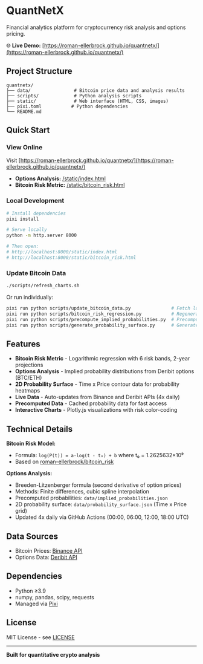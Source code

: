 # QuantNetX

Financial analytics platform for cryptocurrency risk analysis and options pricing.

🌐 **Live Demo:** [https://roman-ellerbrock.github.io/quantnetx/](https://roman-ellerbrock.github.io/quantnetx/)

## Project Structure

```
quantnetx/
├── data/                # Bitcoin price data and analysis results
├── scripts/             # Python analysis scripts
├── static/              # Web interface (HTML, CSS, images)
├── pixi.toml           # Python dependencies
└── README.md
```

## Quick Start

### View Online

Visit [https://roman-ellerbrock.github.io/quantnetx/](https://roman-ellerbrock.github.io/quantnetx/)

- **Options Analysis:** [/static/index.html](https://roman-ellerbrock.github.io/quantnetx/static/index.html)
- **Bitcoin Risk Metric:** [/static/bitcoin_risk.html](https://roman-ellerbrock.github.io/quantnetx/static/bitcoin_risk.html)

### Local Development

```bash
# Install dependencies
pixi install

# Serve locally
python -m http.server 8000

# Then open:
# http://localhost:8000/static/index.html
# http://localhost:8000/static/bitcoin_risk.html
```

### Update Bitcoin Data

```bash
./scripts/refresh_charts.sh
```

Or run individually:
```bash
pixi run python scripts/update_bitcoin_data.py               # Fetch latest prices
pixi run python scripts/bitcoin_risk_regression.py           # Regenerate analysis
pixi run python scripts/precompute_implied_probabilities.py  # Precompute options probabilities
pixi run python scripts/generate_probability_surface.py      # Generate 2D probability surface
```

## Features

- **Bitcoin Risk Metric** - Logarithmic regression with 6 risk bands, 2-year projections
- **Options Analysis** - Implied probability distributions from Deribit options (BTC/ETH)
- **2D Probability Surface** - Time x Price contour data for probability heatmaps
- **Live Data** - Auto-updates from Binance and Deribit APIs (4x daily)
- **Precomputed Data** - Cached probability data for fast access
- **Interactive Charts** - Plotly.js visualizations with risk color-coding

## Technical Details

**Bitcoin Risk Model:**
- Formula: `log(P(t)) = a·log(t - t₀) + b` where t₀ = 1.2625632×10⁹
- Based on [roman-ellerbrock/bitcoin_risk](https://github.com/roman-ellerbrock/bitcoin_risk)

**Options Analysis:**
- Breeden-Litzenberger formula (second derivative of option prices)
- Methods: Finite differences, cubic spline interpolation
- Precomputed probabilities: `data/implied_probabilities.json`
- 2D probability surface: `data/probability_surface.json` (Time x Price grid)
- Updated 4x daily via GitHub Actions (00:00, 06:00, 12:00, 18:00 UTC)

## Data Sources

- Bitcoin Prices: [Binance API](https://api.binance.com)
- Options Data: [Deribit API](https://www.deribit.com/api/v2/)

## Dependencies

- Python ≥3.9
- numpy, pandas, scipy, requests
- Managed via [Pixi](https://prefix.dev/docs/pixi/overview)

## License

MIT License - see [LICENSE](LICENSE)

---

**Built for quantitative crypto analysis**
